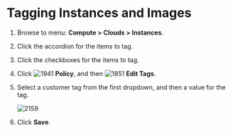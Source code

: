 # Tagging Instances and Images

1. Browse to menu: **Compute > Clouds > Instances**.

2. Click the accordion for the items to tag.

3. Click the checkboxes for the items to tag.

4. Click ![1941](../images/1941.png) **Policy**, and then
   ![1851](../images/1851.png) **Edit Tags**.

5. Select a customer tag from the first dropdown, and
   then a value for the tag.

    ![2159](../images/2159.png)

6. Click **Save**.
